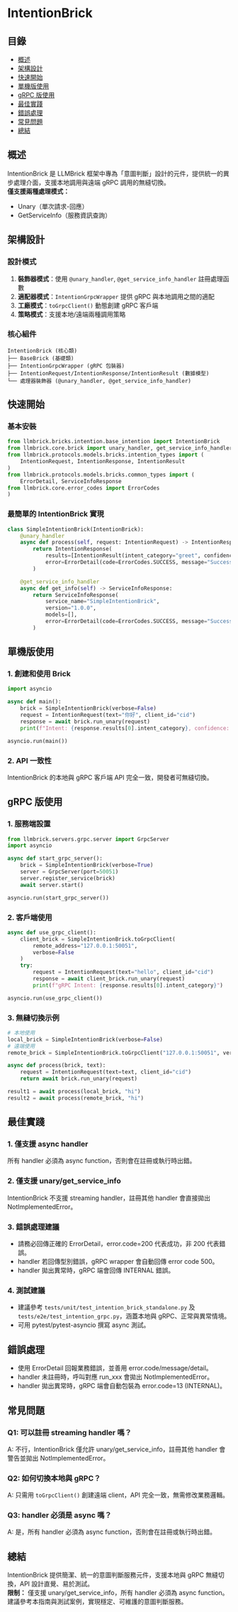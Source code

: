# IntentionBrick

## 目錄
- [概述](#概述)
- [架構設計](#架構設計)
- [快速開始](#快速開始)
- [單機版使用](#單機版使用)
- [gRPC 版使用](#grpc-版使用)
- [最佳實踐](#最佳實踐)
- [錯誤處理](#錯誤處理)
- [常見問題](#常見問題)
- [總結](#總結)

## 概述

IntentionBrick 是 LLMBrick 框架中專為「意圖判斷」設計的元件，提供統一的異步處理介面，支援本地調用與遠端 gRPC 調用的無縫切換。  
**僅支援兩種處理模式：**
- Unary（單次請求-回應）
- GetServiceInfo（服務資訊查詢）

## 架構設計

### 設計模式

1. **裝飾器模式**：使用 `@unary_handler`, `@get_service_info_handler` 註冊處理函數
2. **適配器模式**：`IntentionGrpcWrapper` 提供 gRPC 與本地調用之間的適配
3. **工廠模式**：`toGrpcClient()` 動態創建 gRPC 客戶端
4. **策略模式**：支援本地/遠端兩種調用策略

### 核心組件

```
IntentionBrick (核心類)
├── BaseBrick (基礎類)
├── IntentionGrpcWrapper (gRPC 包裝器)
├── IntentionRequest/IntentionResponse/IntentionResult (數據模型)
└── 處理器裝飾器 (@unary_handler, @get_service_info_handler)
```

## 快速開始

### 基本安裝

```python
from llmbrick.bricks.intention.base_intention import IntentionBrick
from llmbrick.core.brick import unary_handler, get_service_info_handler
from llmbrick.protocols.models.bricks.intention_types import (
    IntentionRequest, IntentionResponse, IntentionResult
)
from llmbrick.protocols.models.bricks.common_types import (
    ErrorDetail, ServiceInfoResponse
from llmbrick.core.error_codes import ErrorCodes
)
```

### 最簡單的 IntentionBrick 實現

```python
class SimpleIntentionBrick(IntentionBrick):
    @unary_handler
    async def process(self, request: IntentionRequest) -> IntentionResponse:
        return IntentionResponse(
            results=[IntentionResult(intent_category="greet", confidence=1.0)],
            error=ErrorDetail(code=ErrorCodes.SUCCESS, message="Success")
        )

    @get_service_info_handler
    async def get_info(self) -> ServiceInfoResponse:
        return ServiceInfoResponse(
            service_name="SimpleIntentionBrick",
            version="1.0.0",
            models=[],
            error=ErrorDetail(code=ErrorCodes.SUCCESS, message="Success")
        )
```

## 單機版使用

### 1. 創建和使用 Brick

```python
import asyncio

async def main():
    brick = SimpleIntentionBrick(verbose=False)
    request = IntentionRequest(text="你好", client_id="cid")
    response = await brick.run_unary(request)
    print(f"Intent: {response.results[0].intent_category}, confidence: {response.results[0].confidence}")

asyncio.run(main())
```

### 2. API 一致性

IntentionBrick 的本地與 gRPC 客戶端 API 完全一致，開發者可無縫切換。

## gRPC 版使用

### 1. 服務端設置

```python
from llmbrick.servers.grpc.server import GrpcServer
import asyncio

async def start_grpc_server():
    brick = SimpleIntentionBrick(verbose=True)
    server = GrpcServer(port=50051)
    server.register_service(brick)
    await server.start()

asyncio.run(start_grpc_server())
```

### 2. 客戶端使用

```python
async def use_grpc_client():
    client_brick = SimpleIntentionBrick.toGrpcClient(
        remote_address="127.0.0.1:50051",
        verbose=False
    )
    try:
        request = IntentionRequest(text="hello", client_id="cid")
        response = await client_brick.run_unary(request)
        print(f"gRPC Intent: {response.results[0].intent_category}")

asyncio.run(use_grpc_client())
```

### 3. 無縫切換示例

```python
# 本地使用
local_brick = SimpleIntentionBrick(verbose=False)
# 遠端使用
remote_brick = SimpleIntentionBrick.toGrpcClient("127.0.0.1:50051", verbose=False)

async def process(brick, text):
    request = IntentionRequest(text=text, client_id="cid")
    return await brick.run_unary(request)

result1 = await process(local_brick, "hi")
result2 = await process(remote_brick, "hi")
```

## 最佳實踐

### 1. 僅支援 async handler

所有 handler 必須為 async function，否則會在註冊或執行時出錯。

### 2. 僅支援 unary/get_service_info

IntentionBrick 不支援 streaming handler，註冊其他 handler 會直接拋出 NotImplementedError。

### 3. 錯誤處理建議

- 請務必回傳正確的 ErrorDetail，error.code=200 代表成功，非 200 代表錯誤。
- handler 若回傳型別錯誤，gRPC wrapper 會自動回傳 error code 500。
- handler 拋出異常時，gRPC 端會回傳 INTERNAL 錯誤。

### 4. 測試建議

- 建議參考 `tests/unit/test_intention_brick_standalone.py` 及 `tests/e2e/test_intention_grpc.py`，涵蓋本地與 gRPC、正常與異常情境。
- 可用 pytest/pytest-asyncio 撰寫 async 測試。

## 錯誤處理

- 使用 ErrorDetail 回報業務錯誤，並善用 error.code/message/detail。
- handler 未註冊時，呼叫對應 run_xxx 會拋出 NotImplementedError。
- handler 拋出異常時，gRPC 端會自動包裝為 error.code=13 (INTERNAL)。

## 常見問題

### Q1: 可以註冊 streaming handler 嗎？
A: 不行，IntentionBrick 僅允許 unary/get_service_info，註冊其他 handler 會警告並拋出 NotImplementedError。

### Q2: 如何切換本地與 gRPC？
A: 只需用 `toGrpcClient()` 創建遠端 client，API 完全一致，無需修改業務邏輯。

### Q3: handler 必須是 async 嗎？
A: 是，所有 handler 必須為 async function，否則會在註冊或執行時出錯。

## 總結

IntentionBrick 提供簡潔、統一的意圖判斷服務元件，支援本地與 gRPC 無縫切換，API 設計直覺、易於測試。  
**限制：** 僅支援 unary/get_service_info，所有 handler 必須為 async function。  
建議參考本指南與測試案例，實現穩定、可維護的意圖判斷服務。